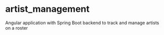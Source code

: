 # artist_management
Angular application with Spring Boot backend to track and manage artists on a roster
